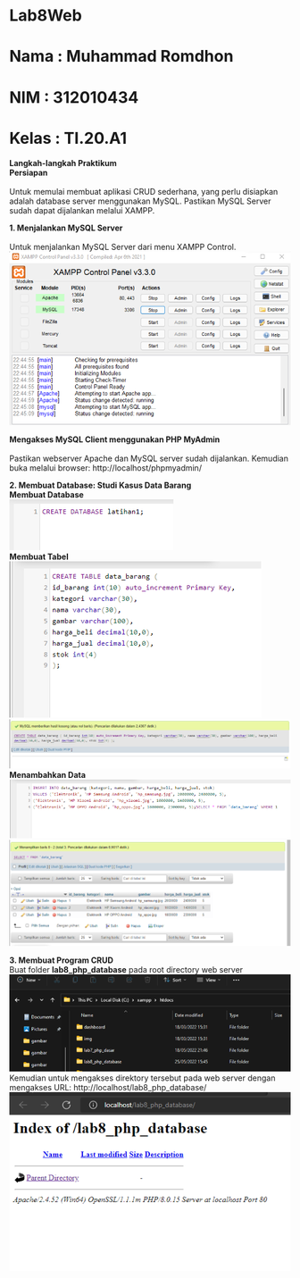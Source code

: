 # Lab8Web
# Nama  : Muhammad Romdhon
# NIM   : 312010434
# Kelas : TI.20.A1

**Langkah-langkah Praktikum**<br>
**Persiapan**<br>
<br>Untuk memulai membuat aplikasi CRUD sederhana, yang perlu disiapkan adalah database server menggunakan MySQL. Pastikan MySQL Server sudah dapat dijalankan melalui XAMPP.<br>

**1. Menjalankan MySQL Server**<br>
<br>Untuk menjalankan MySQL Server dari menu XAMPP Control.<br>
![p](gambar/ssmysql.png)<br>

**Mengakses MySQL Client menggunakan PHP MyAdmin**<br>
<br>Pastikan webserver Apache dan MySQL server sudah dijalankan. Kemudian buka melalui browser: http://localhost/phpmyadmin/<br>

**2. Membuat Database: Studi Kasus Data Barang**<br>
**Membuat Database**<br>
![p](gambar/ss1.png)<br>
**Membuat Tabel**<br>
![p](gambar/ss2.png)<br>
![p](gambar/ss3.png)<br>
**Menambahkan Data**
![p](gambar/ss4.png)<br>
![p](gambar/ss6.png)<br>

**3. Membuat Program CRUD**<br>
Buat folder **lab8_php_database** pada root directory web server<br>
![p](gambar/ssfolder.png)<br>
Kemudian untuk mengakses direktory tersebut pada web server dengan mengakses URL:
http://localhost/lab8_php_database/<br>
![p](gambar/ss7.png)